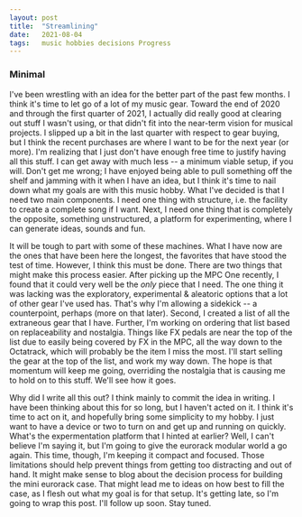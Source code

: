 ```yaml
---
layout: post
title:  "Streamlining"
date:   2021-08-04
tags:   music hobbies decisions Progress
---
```


### Minimal

I've been wrestling with an idea for the better part of the past few months. I think it's time to let go of a lot of my music gear. Toward the end of 2020 and through the first quarter of 2021, I actually did really good at clearing out stuff I wasn't using, or that didn't fit into the near-term vision for musical projects. I slipped up a bit in the last quarter with respect to gear buying, but I think the recent purchases are where I want to be for the next year (or more). I'm realizing that I just don't have enough free time to justify having all this stuff. I can get away with much less -- a minimum viable setup, if you will. Don't get me wrong; I have enjoyed being able to pull something off the shelf and jamming with it when I have an idea, but I think it's time to nail down what my goals are with this music hobby. What I've decided is that I need two main components. I need one thing with structure, i.e. the facility to create a complete song if I want. Next, I need one thing that is completely the opposite, something unstructured, a platform for experimenting, where I can generate ideas, sounds and fun.

It will be tough to part with some of these machines. What I have now are the ones that have been here the longest, the favorites that have stood the test of time. However, I think this must be done. There are two things that might make this process easier. After picking up the MPC One recently, I found that it could very well be the _only_ piece that I need. The one thing it was lacking was the exploratory, experimental & aleatoric options that a lot of other gear I've used has. That's why I'm allowing a sidekick -- a counterpoint, perhaps (more on that later). Second, I created a list of all the extraneous gear that I have. Further, I'm working on ordering that list based on replaceability and nostalgia. Things like FX pedals are near the top of the list due to easily being covered by FX in the MPC, all the way down to the Octatrack, which will probably be the item I miss the most. I'll start selling the gear at the top of the list, and work my way down. The hope is that momentum will keep me going, overriding the nostalgia that is causing me to hold on to this stuff. We'll see how it goes.

Why did I write all this out? I think mainly to commit the idea in writing. I have been thinking about this for so long, but I haven't acted on it. I think it's time to act on it, and hopefully bring some simplicity to my hobby. I just want to have a device or two to turn on and get up and running on quickly. What's the expermentation platform that I hinted at earlier? Well, I can't believe I'm saying it, but I'm going to give the eurorack modular world a go again. This time, though, I'm keeping it compact and focused. Those limitations should help prevent things from getting too distracting and out of hand. It might make sense to blog about the decision process for building the mini eurorack case. That might lead me to ideas on how best to fill the case, as I flesh out what my goal is for that setup. It's getting late, so I'm going to wrap this post. I'll follow up soon. Stay tuned.
